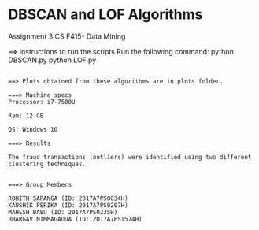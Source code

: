 # DBSCAN and LOF Algorithms

Assignment 3 CS F415- Data Mining

==> Instructions to run the scripts
Run the following command:
python DBSCAN.py
python LOF.py
```

==> Plots obtained from these algorithms are in plots folder.

===> Machine specs
Processor: i7-7500U

Ram: 12 GB 

OS: Windows 10

===> Results

The fraud transactions (outliers) were identified using two different clustering techniques.


===> Group Members

ROHITH SARANGA (ID: 2017A7PS0034H)
KAUSHIK PERIKA (ID: 2017A7PS0207H)
MAHESH BABU (ID: 2017A7PS0235H)
BHARGAV NIMMAGADDA (ID: 2017A7PS1574H)
